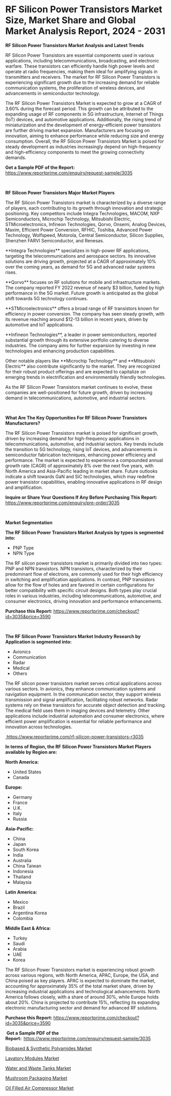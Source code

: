 <p><h1>RF Silicon Power Transistors Market Size, Market Share and Global Market Analysis Report, 2024 - 2031</h1></p><p><strong>RF Silicon Power Transistors Market Analysis and Latest Trends</strong></p>
<p><p>RF Silicon Power Transistors are essential components used in various applications, including telecommunications, broadcasting, and electronic warfare. These transistors can efficiently handle high power levels and operate at radio frequencies, making them ideal for amplifying signals in transmitters and receivers. The market for RF Silicon Power Transistors is experiencing significant growth due to the increasing demand for reliable communication systems, the proliferation of wireless devices, and advancements in semiconductor technology.</p><p>The RF Silicon Power Transistors Market is expected to grow at a CAGR of 3.60% during the forecast period. This growth can be attributed to the expanding usage of RF components in 5G infrastructure, Internet of Things (IoT) devices, and automotive applications. Additionally, the rising trend of miniaturization and the development of energy-efficient power transistors are further driving market expansion. Manufacturers are focusing on innovation, aiming to enhance performance while reducing size and energy consumption. Overall, the RF Silicon Power Transistors Market is poised for steady development as industries increasingly depend on high-frequency and high-efficiency components to meet the growing connectivity demands.</p></p>
<p><strong>Get a Sample PDF of the Report:&nbsp;</strong> <a href="https://www.reportprime.com/enquiry/request-sample/3035">https://www.reportprime.com/enquiry/request-sample/3035</a></p>
<p>&nbsp;</p>
<p><strong>RF Silicon Power Transistors Major Market Players</strong></p>
<p><p>The RF Silicon Power Transistors market is characterized by a diverse range of players, each contributing to its growth through innovation and strategic positioning. Key competitors include Integra Technologies, MACOM, NXP Semiconductors, Microchip Technology, Mitsubishi Electric, STMicroelectronics, Infineon Technologies, Qorvo, Onsemi, Analog Devices, Maxim, Efficient Power Conversion, RFHIC, Toshiba, Advanced Power Technology, Wolfspeed, Motorola, Central Semiconductor, Silicon Supplies, Shenzhen FARVI Semiconductor, and Renesas.</p><p>**Integra Technologies** specializes in high-power RF applications, targeting the telecommunications and aerospace sectors. Its innovative solutions are driving growth, projected at a CAGR of approximately 10% over the coming years, as demand for 5G and advanced radar systems rises.</p><p>**Qorvo** focuses on RF solutions for mobile and infrastructure markets. The company reported FY 2022 revenue of nearly $3 billion, fueled by high performance in the 5G market. Future growth is anticipated as the global shift towards 5G technology continues.</p><p>**STMicroelectronics** offers a broad range of RF transistors known for efficiency in power conversion. The company has seen steady growth, with its revenue reaching around $12-13 billion in recent years, driven by automotive and IoT applications.</p><p>**Infineon Technologies**, a leader in power semiconductors, reported substantial growth through its extensive portfolio catering to diverse industries. The company aims for further expansion by investing in new technologies and enhancing production capabilities.</p><p>Other notable players like **Microchip Technology** and **Mitsubishi Electric** also contribute significantly to the market. They are recognized for their robust product offerings and are expected to capitalize on emerging trends in electrification and environmentally friendly technologies.</p><p>As the RF Silicon Power Transistors market continues to evolve, these companies are well-positioned for future growth, driven by increasing demand in telecommunications, automotive, and industrial sectors.</p></p>
<p>&nbsp;</p>
<p><strong>What Are The Key Opportunities For RF Silicon Power Transistors Manufacturers?</strong></p>
<p><p>The RF Silicon Power Transistors market is poised for significant growth, driven by increasing demand for high-frequency applications in telecommunications, automotive, and industrial sectors. Key trends include the transition to 5G technology, rising IoT devices, and advancements in semiconductor fabrication techniques, enhancing power efficiency and performance. The market is expected to experience a compounded annual growth rate (CAGR) of approximately 8% over the next five years, with North America and Asia-Pacific leading in market share. Future outlooks indicate a shift towards GaN and SiC technologies, which may redefine power transistor capabilities, enabling innovative applications in RF design and amplification.</p></p>
<p><strong>Inquire or Share Your Questions If Any Before Purchasing This Report:</strong> <a href="https://www.reportprime.com/enquiry/pre-order/3035">https://www.reportprime.com/enquiry/pre-order/3035</a></p>
<p>&nbsp;</p>
<p><strong>Market Segmentation</strong></p>
<p><strong>The RF Silicon Power Transistors Market Analysis by types is segmented into:</strong></p>
<p><ul><li>PNP Type</li><li>NPN Type</li></ul></p>
<p><p>The RF silicon power transistors market is primarily divided into two types: PNP and NPN transistors. NPN transistors, characterized by their predominant flow of electrons, are commonly used for their high efficiency in switching and amplification applications. In contrast, PNP transistors allow for the flow of holes and are favored in certain configurations for better compatibility with specific circuit designs. Both types play crucial roles in various industries, including telecommunications, automotive, and consumer electronics, driving innovation and performance enhancements.</p></p>
<p><strong>Purchase this Report:&nbsp;</strong><a href="https://www.reportprime.com/checkout?id=3035&price=3590">https://www.reportprime.com/checkout?id=3035&price=3590</a></p>
<p>&nbsp;</p>
<p><strong>The RF Silicon Power Transistors Market Industry Research by Application is segmented into:</strong></p>
<p><ul><li>Avionics</li><li>Communication</li><li>Radar</li><li>Medical</li><li>Others</li></ul></p>
<p><p>The RF silicon power transistors market serves critical applications across various sectors. In avionics, they enhance communication systems and navigation equipment. In the communication sector, they support wireless transmission and signal amplification, facilitating robust networks. Radar systems rely on these transistors for accurate object detection and tracking. The medical field uses them in imaging devices and telemetry. Other applications include industrial automation and consumer electronics, where efficient power amplification is essential for reliable performance and innovation across technologies.</p></p>
<p><a href="https://www.reportprime.com/rf-silicon-power-transistors-r3035">&nbsp;https://www.reportprime.com/rf-silicon-power-transistors-r3035</a></p>
<p><strong>In terms of Region, the RF Silicon Power Transistors Market Players available by Region are:</strong></p>
<p>
    <p> <strong> North America: </strong>
        <ul>
            <li>United States</li>
            <li>Canada</li>
        </ul>
        </p> 
    <p> <strong> Europe: </strong>
        <ul>
            <li>Germany</li>
            <li>France</li>
            <li>U.K.</li>
            <li>Italy</li>
            <li>Russia</li>
        </ul>
        </p> 
    <p> <strong> Asia-Pacific: </strong>
        <ul>
            <li>China</li>
            <li>Japan</li>
            <li>South Korea</li>
            <li>India</li>
            <li>Australia</li>
            <li>China Taiwan</li>
            <li>Indonesia</li>
            <li>Thailand</li>
            <li>Malaysia</li>
        </ul>
        </p> 
    <p> <strong> Latin America: </strong>
        <ul>
            <li>Mexico</li>
            <li>Brazil</li>
            <li>Argentina Korea</li>
            <li>Colombia</li>
        </ul>
        </p> 
    <p> <strong> Middle East & Africa: </strong>
        <ul>
            <li>Turkey</li>
            <li>Saudi</li>
            <li>Arabia</li>
            <li>UAE</li>
            <li>Korea</li>
        </ul>
    </p>
    </p>
<p><p>The RF Silicon Power Transistors market is experiencing robust growth across various regions, with North America, APAC, Europe, the USA, and China poised as key players. APAC is expected to dominate the market, accounting for approximately 35% of the total market share, driven by increasing industrial applications and technological advancements. North America follows closely, with a share of around 30%, while Europe holds about 20%. China is projected to contribute 15%, reflecting its expanding electronic manufacturing sector and demand for advanced RF solutions.</p></p>
<p><strong>Purchase this Report: </strong><a href="https://www.reportprime.com/checkout?id=3035&price=3590">https://www.reportprime.com/checkout?id=3035&price=3590</a></p>
<p>&nbsp;<strong>Get a Sample PDF of the Report:&nbsp;&nbsp;</strong><a href="https://www.reportprime.com/enquiry/request-sample/3035">https://www.reportprime.com/enquiry/request-sample/3035</a></p>
<p><strong></strong></p>
<p><p><a href="https://www.linkedin.com/pulse/biobased-synthetic-polyamides-market-size-share-growth-fb7xc?trackingId=np9yjzyuS0uClxQeT4I5Fw%3D%3D">Biobased & Synthetic Polyamides Market</a></p><p><a href="https://issuu.com/reportprime-2/docs/lavatory-modules-market-size-2030.p_41cbb54b5218e5">Lavatory Modules Market</a></p><p><a href="https://issuu.com/reportprime-2/docs/water-and-waste-tanks-market-size-2_5891b23fe3e360">Water and Waste Tanks Market</a></p><p><a href="https://www.linkedin.com/pulse/mushroom-packaging-market-essentials-key-players-demand-drivers-oxuqc?trackingId=N5CjRHVnRWqk11MyIvGX8g%3D%3D">Mushroom Packaging Market</a></p><p><a href="https://www.linkedin.com/pulse/future-trajectory-oil-filled-air-compressor-market-emerging-trends-forecasts-yfmbe?trackingId=DFgQRfWSRQC3Nhl1RBOwPQ%3D%3D">Oil Filled Air Compressor Market</a></p></p>